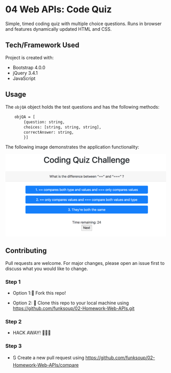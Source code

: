 # 04 Web APIs: Code Quiz

Simple, timed coding quiz with multiple choice questions. Runs in browser and features dynamically updated HTML and CSS. 


## Tech/Framework Used

Project is created with:

* Bootstrap 4.0.0
* jQuery 3.4.1
* JavaScript


## Usage

The `objQA` object holds the test questions and has the following methods:


``` 
	objQA = [
		{question: string,
		choices: [string, string, string],	
		correctAnswer: string,	
		}]
```

The following image demonstrates the application functionality:

![Coding Quiz demo 1](./Assets/codingQuiz_1.png)


## Contributing

Pull requests are welcome. For major changes, please open an issue first to discuss what you would like to change.


### Step 1

* Option 1:🍴 Fork this repo!

* Option 2: 👯 Clone this repo to your local machine using https://github.com/funksoup/02-Homework-Web-APIs.git

### Step 2

* HACK AWAY! 🔨🔨🔨

### Step 3

* 🔃 Create a new pull request using https://github.com/funksoup/02-Homework-Web-APIs/compare 


